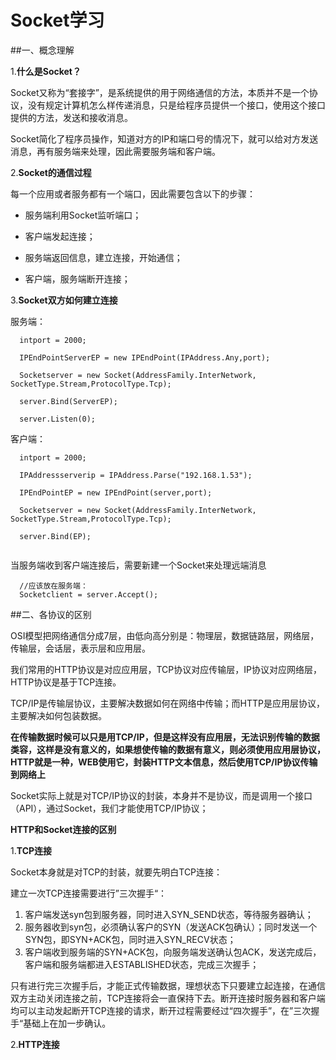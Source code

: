 # Socket学习

##一、概念理解

1.**什么是Socket？**

Socket又称为“套接字”，是系统提供的用于网络通信的方法，本质并不是一个协议，没有规定计算机怎么样传递消息，只是给程序员提供一个接口，使用这个接口提供的方法，发送和接收消息。

Socket简化了程序员操作，知道对方的IP和端口号的情况下，就可以给对方发送消息，再有服务端来处理，因此需要服务端和客户端。

2.**Socket的通信过程**

每一个应用或者服务都有一个端口，因此需要包含以下的步骤：

* 服务端利用Socket监听端口；

* 客户端发起连接；

* 服务端返回信息，建立连接，开始通信；

* 客户端，服务端断开连接；

3.**Socket双方如何建立连接**

服务端：
``` obj-c
  intport = 2000;
  
  IPEndPointServerEP = new IPEndPoint(IPAddress.Any,port);
  
  Socketserver = new Socket(AddressFamily.InterNetwork, SocketType.Stream,ProtocolType.Tcp);
  
  server.Bind(ServerEP);
  
  server.Listen(0);
```
客户端：
``` obj-c
  intport = 2000;
  
  IPAddressserverip = IPAddress.Parse("192.168.1.53");
  
  IPEndPointEP = new IPEndPoint(server,port);
  
  Socketserver = new Socket(AddressFamily.InterNetwork, SocketType.Stream,ProtocolType.Tcp);
  
  server.Bind(EP);
 
```
当服务端收到客户端连接后，需要新建一个Socket来处理远端消息
``` obj-c
  //应该放在服务端：
  Socketclient = server.Accept();
```

##二、各协议的区别

OSI模型把网络通信分成7层，由低向高分别是：物理层，数据链路层，网络层，传输层，会话层，表示层和应用层。

我们常用的HTTP协议是对应应用层，TCP协议对应传输层，IP协议对应网络层，HTTP协议是基于TCP连接。

TCP/IP是传输层协议，主要解决数据如何在网络中传输；而HTTP是应用层协议，主要解决如何包装数据。

  **在传输数据时候可以只是用TCP/IP，但是这样没有应用层，无法识别传输的数据类容，这样是没有意义的，如果想使传输的数据有意义，则必须使用应用层协议，HTTP就是一种，WEB使用它，封装HTTP文本信息，然后使用TCP/IP协议传输到网络上**
  
  Socket实际上就是对TCP/IP协议的封装，本身并不是协议，而是调用一个接口（API），通过Socket，我们才能使用TCP/IP协议；

**HTTP和Socket连接的区别**

1.**TCP连接**

Socket本身就是对TCP的封装，就要先明白TCP连接：

建立一次TCP连接需要进行”三次握手“：

1. 客户端发送syn包到服务器，同时进入SYN_SEND状态，等待服务器确认；
2. 服务器收到syn包，必须确认客户的SYN（发送ACK包确认）；同时发送一个SYN包，即SYN+ACK包，同时进入SYN_RECV状态；
3. 客户端收到服务端的SYN+ACK包，向服务端发送确认包ACK，发送完成后，客户端和服务端都进入ESTABLISHED状态，完成三次握手；

只有进行完三次握手后，才能正式传输数据，理想状态下只要建立起连接，在通信双方主动关闭连接之前，TCP连接将会一直保持下去。断开连接时服务器和客户端均可以主动发起断开TCP连接的请求，断开过程需要经过“四次握手”，在”三次握手“基础上在加一步确认。

2.**HTTP连接**